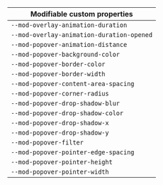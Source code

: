 | Modifiable custom properties              |
| ----------------------------------------- |
| `--mod-overlay-animation-duration`        |
| `--mod-overlay-animation-duration-opened` |
| `--mod-popover-animation-distance`        |
| `--mod-popover-background-color`          |
| `--mod-popover-border-color`              |
| `--mod-popover-border-width`              |
| `--mod-popover-content-area-spacing`      |
| `--mod-popover-corner-radius`             |
| `--mod-popover-drop-shadow-blur`          |
| `--mod-popover-drop-shadow-color`         |
| `--mod-popover-drop-shadow-x`             |
| `--mod-popover-drop-shadow-y`             |
| `--mod-popover-filter`                    |
| `--mod-popover-pointer-edge-spacing`      |
| `--mod-popover-pointer-height`            |
| `--mod-popover-pointer-width`             |
